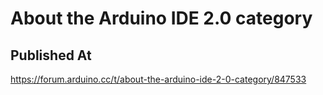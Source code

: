 # About the Arduino IDE 2.0 category

## Published At

https://forum.arduino.cc/t/about-the-arduino-ide-2-0-category/847533
